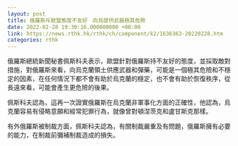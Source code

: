 ```yaml
---
layout: post
title: 俄羅斯斥歐盟態度不友好　向烏提供武器極其危險
date: 2022-02-28 19:30:16.000000000 +08:00
link: https://news.rthk.hk/rthk/ch/component/k2/1636363-20220228.htm
categories: rthk
---
```


俄羅斯總統新聞秘書佩斯科夫表示，歐盟針對俄羅斯持不友好的態度，並採取敵對措施，對俄羅斯來看，向烏克蘭領土供應武器和彈藥，可能是一個極其危險和不穩定的因素，在任何情況下都不會有助於烏克蘭的穩定，也不會有助於恢復秩序，從長遠來看，可能會產生更危險的後果。

佩斯科夫認為，這再一次證實俄羅斯在烏克蘭非軍事化方面的正確性，他認為，烏克蘭容易有侵略意願和經常犯罪行為，就像曾對頓涅茨克和盧甘斯克那樣。

有外俄羅斯被制裁方面，佩斯科夫認為，有關制裁嚴重及有問題，俄羅斯擁有必要的能力，在制裁前彌補制裁造成的損失。
